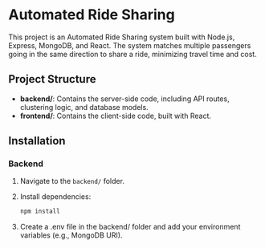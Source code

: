 # Automated Ride Sharing

This project is an Automated Ride Sharing system built with Node.js, Express, MongoDB, and React. The system matches multiple passengers going in the same direction to share a ride, minimizing travel time and cost.

## Project Structure

- **backend/**: Contains the server-side code, including API routes, clustering logic, and database models.
- **frontend/**: Contains the client-side code, built with React.

## Installation

### Backend

1. Navigate to the `backend/` folder.
2. Install dependencies:

   ```bash
   npm install
   
2. Create a .env file in the backend/ folder and add your environment variables (e.g., MongoDB URI).
   
